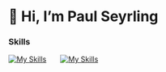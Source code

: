 👋 Hi, I’m Paul Seyrling
========================================================================================================================================
### Skills

[![My Skills](https://skillicons.dev/icons?i=html,css,js)](https://skillicons.dev) &nbsp;&nbsp;&nbsp;&nbsp;&nbsp; [![My Skills](https://skillicons.dev/icons?i=nodejs)](https://skillicons.dev)
<br/>
